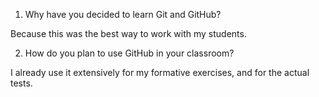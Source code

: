 1. Why have you decided to learn Git and GitHub?

Because this was the best way to work with my students.

2. How do you plan to use GitHub in your classroom?

I already use it extensively for my formative exercises, and for the actual tests.
